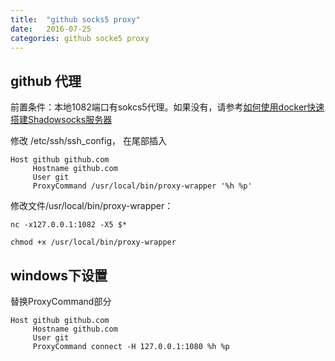 ```yaml
---
title:  "github socks5 proxy"
date:   2016-07-25
categories: github socke5 proxy
---
```


## github 代理

前置条件：本地1082端口有sokcs5代理。如果没有，请参考[如何使用docker快速搭建Shadowsocks服务器](http://tlightsky.github.io/docker/shadowsocks/2016/01/19/how-to-setup-shadowsocks-by-docker.html)

修改 /etc/ssh/ssh_config，
在尾部插入

```
Host github github.com
     Hostname github.com
     User git
     ProxyCommand /usr/local/bin/proxy-wrapper '%h %p'
```

修改文件/usr/local/bin/proxy-wrapper：

```
nc -x127.0.0.1:1082 -X5 $*
```
```
chmod +x /usr/local/bin/proxy-wrapper
```

## windows下设置
替换ProxyCommand部分
```
Host github github.com
     Hostname github.com
     User git
     ProxyCommand connect -H 127.0.0.1:1080 %h %p
```
